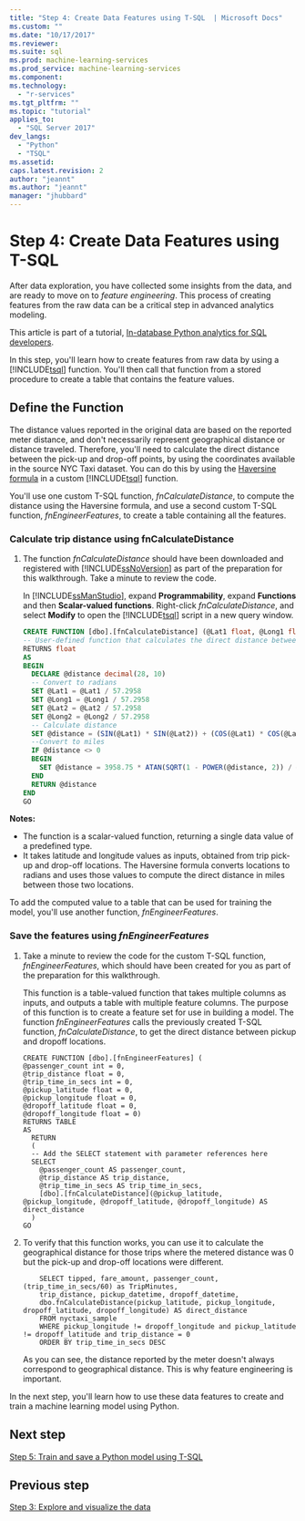 ```yaml
---
title: "Step 4: Create Data Features using T-SQL  | Microsoft Docs"
ms.custom: ""
ms.date: "10/17/2017"
ms.reviewer: 
ms.suite: sql
ms.prod: machine-learning-services
ms.prod_service: machine-learning-services
ms.component: 
ms.technology: 
  - "r-services"
ms.tgt_pltfrm: ""
ms.topic: "tutorial"
applies_to: 
  - "SQL Server 2017"
dev_langs: 
  - "Python"
  - "TSQL"
ms.assetid: 
caps.latest.revision: 2
author: "jeannt"
ms.author: "jeannt"
manager: "jhubbard"
---
```

# Step 4: Create Data Features using T-SQL

After data exploration, you have collected some insights from the data, and are ready to move on to *feature engineering*. This process of creating features from the raw data can be a critical step in advanced analytics modeling.

This article is part of a tutorial, [In-database Python analytics for SQL developers](sqldev-in-database-python-for-sql-developers.md). 

In this step, you'll learn how to create features from raw data by using a [!INCLUDE[tsql](../../includes/tsql-md.md)] function. You'll then call that function from a stored procedure to create a table that contains the feature values.

## Define the Function

The distance values reported in the original data are based on the reported meter distance, and don't necessarily represent geographical distance or distance traveled. Therefore, you'll need to calculate the direct distance between the pick-up and drop-off points, by using the coordinates available in the source NYC Taxi dataset. You can do this by using the [Haversine formula](https://en.wikipedia.org/wiki/Haversine_formula) in a custom [!INCLUDE[tsql](../../includes/tsql-md.md)] function.

You'll use one custom T-SQL function, _fnCalculateDistance_, to compute the distance using the Haversine formula, and use a second custom T-SQL function, _fnEngineerFeatures_, to create a table containing all the features.

### Calculate trip distance using fnCalculateDistance

1.  The function _fnCalculateDistance_ should have been downloaded and registered with [!INCLUDE[ssNoVersion](../../includes/ssnoversion-md.md)] as part of the preparation for this walkthrough. Take a minute to review the code.
  
    In [!INCLUDE[ssManStudio](../../includes/ssmanstudio-md.md)], expand **Programmability**, expand **Functions** and then **Scalar-valued functions**.
    Right-click _fnCalculateDistance_, and select **Modify** to open the [!INCLUDE[tsql](../../includes/tsql-md.md)] script in a new query window.
  
    ```SQL
    CREATE FUNCTION [dbo].[fnCalculateDistance] (@Lat1 float, @Long1 float, @Lat2 float, @Long2 float)
    -- User-defined function that calculates the direct distance between two geographical coordinates
    RETURNS float
    AS
    BEGIN
      DECLARE @distance decimal(28, 10)
      -- Convert to radians
      SET @Lat1 = @Lat1 / 57.2958
      SET @Long1 = @Long1 / 57.2958
      SET @Lat2 = @Lat2 / 57.2958
      SET @Long2 = @Long2 / 57.2958
      -- Calculate distance
      SET @distance = (SIN(@Lat1) * SIN(@Lat2)) + (COS(@Lat1) * COS(@Lat2) * COS(@Long2 - @Long1))
      --Convert to miles
      IF @distance <> 0
      BEGIN
        SET @distance = 3958.75 * ATAN(SQRT(1 - POWER(@distance, 2)) / @distance);
      END
      RETURN @distance
    END
    GO
    ```
**Notes:**

- The function is a scalar-valued function, returning a single data value of a predefined type.
- It takes latitude and longitude values as inputs, obtained from trip pick-up and drop-off locations. The Haversine formula converts locations to radians and uses those values to compute the direct distance in miles between those two locations.

To add the computed value to a table that can be used for training the model, you'll use another function, _fnEngineerFeatures_.

### Save the features using _fnEngineerFeatures_

1.  Take a minute to review the code for the custom T-SQL function, _fnEngineerFeatures_, which should have been created for you as part of the preparation for this walkthrough.
  
    This function is a table-valued function that takes multiple columns as inputs, and outputs a table with multiple feature columns.  The purpose of this function is to create a feature set for use in building a model. The function _fnEngineerFeatures_ calls the previously created T-SQL function, _fnCalculateDistance_, to get the direct distance between pickup and dropoff locations.
  
    ```
    CREATE FUNCTION [dbo].[fnEngineerFeatures] (
    @passenger_count int = 0,
    @trip_distance float = 0,
    @trip_time_in_secs int = 0,
    @pickup_latitude float = 0,
    @pickup_longitude float = 0,
    @dropoff_latitude float = 0,
    @dropoff_longitude float = 0)
    RETURNS TABLE
    AS
      RETURN
      (
      -- Add the SELECT statement with parameter references here
      SELECT
        @passenger_count AS passenger_count,
        @trip_distance AS trip_distance,
        @trip_time_in_secs AS trip_time_in_secs,
        [dbo].[fnCalculateDistance](@pickup_latitude, @pickup_longitude, @dropoff_latitude, @dropoff_longitude) AS direct_distance
      )
    GO
    ```
  
2. To verify that this function works, you can use it to calculate the geographical distance for those trips where the metered distance was 0 but the pick-up and drop-off locations were different.
  
    ```
        SELECT tipped, fare_amount, passenger_count,(trip_time_in_secs/60) as TripMinutes,
        trip_distance, pickup_datetime, dropoff_datetime,
        dbo.fnCalculateDistance(pickup_latitude, pickup_longitude,  dropoff_latitude, dropoff_longitude) AS direct_distance
        FROM nyctaxi_sample
        WHERE pickup_longitude != dropoff_longitude and pickup_latitude != dropoff_latitude and trip_distance = 0
        ORDER BY trip_time_in_secs DESC
    ```
  
    As you can see, the distance reported by the meter doesn't always correspond to geographical distance. This is why feature engineering is important.

In the next step, you'll learn how to use these data features to create and train a machine learning model using Python.

## Next step

[Step 5: Train and save a Python model using T-SQL](sqldev-py5-train-and-save-a-model-using-t-sql.md)

## Previous step

[Step 3: Explore and visualize the data](sqldev-py3-explore-and-visualize-the-data.md)


